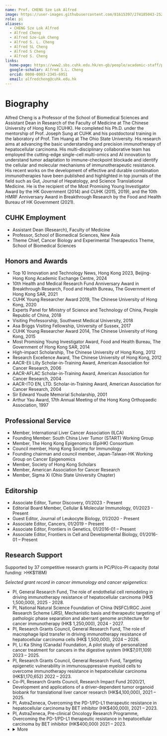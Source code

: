 ```yaml
---
name: Prof. CHENG Sze Lok Alfred
image: https://user-images.githubusercontent.com/81615397/274185043-252e4d15-cdc1-41b4-b1b9-8a9150ed0023.jpg
role: pi
aliases:
  - CHENG Sze Lok Alfred
  - Alfred Cheng
  - Alfred Sze-Lok Cheng
  - Alfred S. L. Cheng
  - Alfred SL Cheng
  - Alfred S Cheng
  - Alfred S. Cheng
links:
  home-page: https://www2.sbs.cuhk.edu.hk/en-gb/people/academic-staff/prof-cheng-sze-lok-alfred
  google-scholar: Alfred S.L. Cheng
  orcid: 0000-0003-2345-6951
  email: alfredcheng@cuhk.edu.hk
---
```


# Biography
Alfred Cheng is a Professor of the School of Biomedical Sciences and Assistant Dean in Research of the Faculty of Medicine at The Chinese University of Hong Kong (CUHK). He completed his Ph.D. under the mentorship of Prof. Joseph Sung at CUHK and his postdoctoral training in the laboratory of Prof. Tim Huang at The Ohio State University. His research aims at advancing the basic understanding and precision immunotherapy of hepatocellular carcinoma. His multi-disciplinary collaborative team has employed the cutting-edge single-cell multi-omics and AI innovation to understand tumor adaptation to immune-checkpoint blockade and identify the cellular and molecular mechanisms of immunotherapeutic resistance. His recent works on the development of effective and durable combination immunotherapies have been published and highlighted in top journals of the field such as Gut, Journal of Hepatology, and Science Translational Medicine. He is the recipient of the Most Promising Young Investigator Award by the HK Government (2014) and CUHK (2015, 2019), and the 10th HMRF Anniversary Award in Breakthrough Research by the Food and Health Bureau of HK Government (2021). 

## CUHK Employment
* Assistant Dean (Research), Faculty of Medicine  
* Professor, School of Biomedical Sciences, New Asia  
* Theme Chief, Cancer Biology and Experimental Therapeutics Theme, School of Biomedical Sciences  

## Honors and Awards
* Top 10 Innovation and Technology News, Hong Kong 2023, Beijing-Hong Kong Academic Exchange Centre, 2024  
* 10th Health and Medical Research Fund Anniversary Award in Breakthrough Research, Food and Health Bureau, The Government of Hong Kong SAR, 2021  
* CUHK Young Researcher Award 2019, The Chinese University of Hong Kong, 2020  
* Experts Panel for Ministry of Science and Technology of China, People Republic of China, 2018
* Visiting Professorship, Southwest Medical University, 2018  
* Asa Briggs Visiting Fellowship, University of Sussex, 2017   
* CUHK Young Researcher Award 2014, The Chinese University of Hong Kong, 2015  
* Most Promising Young Investigator Award, Food and Health Bureau, The Government of Hong Kong SAR, 2014  
* High-impact Scholarship, The Chinese University of Hong Kong, 2012  
* Research Excellence Award, The Chinese University of Hong Kong, 2012  
* AACR-Eli Lilly Scholar-in-Training Award, American Association for Cancer Research, 2006  
* AACR-AFLAC Scholar-in-Training Award, American Association for Cancer Research, 2004  
* AACR-ITO EN, LTD. Scholar-in-Training Award, American Association for Cancer Research, 2004  
* Sir Edward Youde Memorial Scholarship, 2001  
* Arthur Yau Award, 17th Annual Meeting of the Hong Kong Orthopaedic Association, 1997  


## Professional Service
* Member, International Liver Cancer Association (ILCA)  
* Founding Member: South China Liver Tumor (START) Working Group  
* Member, The Hong Kong Epigenomics (EpiHK) Consortium  
* Council member, Hong Kong Society for Immunology  
* Founding chairman and council member, Japan-Taiwan-HK Working Group on Cancer Epigenomics  
* Member, Society of Hong Kong Scholars  
* Member, American Association for Cancer Research  
* Member, Sigma Xi (Ohio State University Chapter)  


## Editorship
* Associate Editor, Tumor Discovery, 01/2023 - Present  
* Editorial Board Member, Cellular & Molecular Immunology, 01/2023 - Present  
* Guest Editor, Journal of Leukocyte Biology, 01/2020 - Present  
* Associate Editor, Cancers, 01/2019 – Present  
* Associate Editor, Frontiers in Genetics, 01/2016-01 – Present  
* Associate Editor, Frontiers in Cell and Developmental Biology, 01/2016-01 – Present  


## Research Support
Supported by 37 competitive research grants in PC/PI/co-PI capacity (total funding: >HK$118M)

*Selected grant record in cancer immunology and cancer epigenetics:*
* PI, General Research Fund, The role of endothelial cell remodeling in driving immunotherapy resistance of hepatocellular carcinoma (HK$ 1,500,000), 2025 - 2028.  
* PI, National Natural Science Foundation of China (NSFC)/RGC Joint Research Scheme (JRS), Mechanistic basis and therapeutic targeting of pathologic phase separation and aberrant genome architecture for cancer immunotherapy (HK$ 1,250,000), 2024 - 2027.  
* PI, Research Grants Council, General Research Fund, The role of macrophage lipid transfer in driving immunotherapy resistance of hepatocellular carcinoma cells (HK$ 1,500,000), 2024 – 2026.
* PI, Li Ka Shing (Canada) Foundation, A pilot study of personalized cancer treatment for cancers in the digestive system (HK$7,011,109) 2023 – 2025.  
* PI, Research Grants Council, General Research Fund, Targeting epigenetic vulnerability in immunosuppressive myeloid cells to overcome immunotherapy resistance in hepatocellular carcinoma (HK$1,170,652) 2022 – 2023.
* Co-PI, Research Grants Council, Research Impact Fund 2020/21, Development and applications of a driver-dependent tumor organoid biobank for translational liver cancer research (HK$4,100,000), 2021 – 2025.
* PI, AstraZeneca, Overcoming the PD-1/PD-L1 therapeutic resistance in hepatocellular carcinoma by BET inhibitor (HK$400,000), 2021 – 2023.
* PI, AstraZeneca, Pre-clinical Oncology Research Programme, Overcoming the PD-1/PD-L1 therapeutic resistance in hepatocellular carcinoma by BET inhibitor (HK$400,000) 2021 – 2023.  
* <details><summary> More</summary>
    <ul>
      <li>PI, Research Grants Council, General Research Fund, Resistance to immune checkpoint targeting in hepatocellular carcinoma: Role of tumor interferon signaling (HK$1,195,542) 2021 – 2022.</li>
      <li>PI, Research Grants Council, General Research Fund 2019/20, Molecular and functional characterization of the immunoregulatory CCRK-mTOR pathway in NAFLD-associated hepatocellular carcinoma (HK$1,049,917), 2020 – 2022.</li>
      <li>PI, CUHK, Direct Grant for Research 2019/20, Immunometabolic mechanism in NAFLD-associated HCC (HK$62,000), 2020 – 2021.</li>
      <li>Co-PI, Research Grants Council, Collaborative Research Fund 2018/19, A state-of-the-art X-ray diffraction facility for structural biology research in Hong Kong (HK$2,306,960), 2019 – 2022.</li>
      <li>Co-PI, Research Grants Council, Collaborative Research Fund 2018/19, A nanochannel-based next-generation mapping system for the study of complex genomic feature and variation for biotechnological and biomedical applications (HK$2,173,431), 2019 – 2022.</li>
      <li>PC, Collaborative Research Fund, Deciphering enhancer regulation of tumor immune evasion to develop new combination immunotherapies (HK$6,990,790), 2019 – 2022.</li>
      <li>PI, Food & Health Bureau, Health and Medical Research Fund, A novel liver-specific PD-L1-trap nanoparticle for hepatocellular carcinoma immunotherapy (HK$1,187,900), 2019 – 2021.</li>
      <li>PI, Celleron Therapeutics (UK) Limited, Efficacy of combined CXD101, a class I HDAC inhibitor, and anti-PD-L1 immunotherapy in HCC orthotopic mouse model (HK$282,000), 2019 – 2020.</li>
      <li>Co-PI, Bristol-Myers Squibb, BMS Pre-clinical Program 2018/19, Investigating the efficacy and mechanistic basis of BET and PD-1/PD-L1 co-blockade in fibrosis-associated hepatocellular carcinoma (HK$100,000), 2019 – 2020.</li>
      <li>Co-PI, Research Grants Council, Theme-based Research Scheme 2018/19, Potentiating Host Immunity for HIV-1 Functional Cure (HK$47,128,000), 2018 – 2023.</li>
      <li>PI, Terry Fox Foundation, Terry Fox Cancer Research Funding 2018/19, Functional dissection of fibrosis-induced monocytic myeloid-derived suppressor cells (M-MDSCs) to develop new combination immunotherapy for hepatocellular carcinoma (HK$1,200,000), 2018 – 2021.</li>
      <li>PI, CUHK, Direct Grant for Research 2017/18, Mechanistic dissection of the oncogenic cell cycle-related kinase (CCRK) pathway in obesity-related hepatocellular carcinoma, (HK$71,000), 2018 – 2019.</li>
      <li>Co-PI, AstraZeneca, Pre-clinical Oncology Research Programme 2018/19, Targeting the immunosuppressive tumor microenvironment by CXCR2 blockade for hepatocellular carcinoma therapy (HK$100,000), 2018 – 2019.</li>
      <li>Co-PI, AstraZeneca, Pre-clinical Oncology Research Programme 2017/18, Enhancement of Hepatocellular Carcinoma Immunotherapy through mTOR Inhibition (HK$400,000), 2017 – 2019.</li>
      <li>PI, CUHK, Focused Innovations Scheme – Scheme B, Seed Support for High Promise Initiatives 2015/16, Structure-function of Cell Cycle-related Kinase – from Molecular Mechanism to Targeted Drug Development (HK$2,000,000), 2017 – 2018.</li>
      <li>PI, Research Grants Council, General Research Fund 2015/16, Dissecting an inflammatory-CCRK circuitry in non-alcoholic fatty liver disease-related hepatocarcinogenesis, (HK$763,612), 2016 – 2018.</li>
      <li>PI, CUHK, Direct Grant for Research 2015/16, Role of a CCRK Epigenetic Circuitry in Hepatocarcinogenesis and Patient Survival (HK$50,000), 2016 – 2017.</li>
      <li>PI, Research Grants Council, Collaborative Research Fund 2014/15, Functional Liver Cancer Epigenomics: Exploiting Epigenetic Vulnerabilities for Therapeutics (HK$7,418,375), 2015 – 2018.</li>
      <li>Co-PI, Research Grants Council, Collaborative Research Fund 2014/15, Elucidating the molecular defects associated with PTEN mutations in Autism Spectrum Disorders (HK$5,330,831), 2015 – 2018.</li>
      <li>PI, Research Grants Council, General Research Fund 2013/14, Mechanistic characterization of liver cancer epigenome mediated by androgen receptor signaling (HK$887,850), 2014 – 2017.</li>
      <li>PI, Food & Health Bureau, Health and Medical Research Fund 2013/14, Targeting H3K27 trimethylation epigenome for liver cancer prevention (HK$738,206), 2014 – 2015.</li>
      <li>PI, CUHK, Direct Grant for Research 2013/14, A novel link between androgen receptor signaling and DNA repair in hepatocellular carcinoma (HK$48,000), 2014 – 2015.</li>
      <li>PI, National Natural Science Foundation of China, Natural Science Foundation of China 2011/12, Regulation of DNA methylation by Cell Cycle-Related Kinase, a novel oncogenic kinase in hepatocellular carcinoma, (RMB$700,000), 2013 – 2016.</li>
      <li>PI, CUHK, Focused Investments Scheme – Scheme B (High Promise Initiatives) 2011/12, Transcriptional and epigenetic control of hepatocarcinogenesis: Effect of metabolic syndrome (HK$3,230,000), 2013 – 2015.</li>
      <li>Co-PI, Research Grants Council, Collaborative Research Fund 2010/11, Centre for MicroRNA Study – Basic Research and Clinical Potentials in Cancer (HK$4,253,000), 2012 – 2015.</li>
      <li>PI, Food & Health Bureau, Health and Medical Research Fund 2011/12, A novel androgen receptor oncogenic circuitry in hepatitis B virus-associated hepatocarcinogenesis, (HK$685,020), 2012 – 2014.</li>
      <li>PI, Research Grants Council, General Research Fund 2009/10, Dissecting the oncogenic function of a novel androgen receptor-dependent direct target, cell cycle-related kinase (CCRK), in hepatocellular carcinoma (HK$887,400), 2011 – 2013.</li>
      <li>PI, Research Grants Council, General Research Fund 2008/09, Role of EZH2-mediated epigenetic silencing in hepatocellular carcinoma (HK$979,152), 2010 – 2011.</li>
      <li>PI, Food & Health Burea, Research Fund for the Control of Infectious Diseases 2008/09, Role of H3K27 trimethylation in Hepatitis B virus-induced hepatocarcinogenesis (HK$798,280), 2010 – 2011.</li>
      <li>Co-PI, Research Grants Council, Collaborative Research Fund 2007/08, Centre for MicroRNA Study – Basic Research and Clinical Potentials in Cancer (HK$5,700,000), 2009 – 2012.</li>
      <li>PI, Food & Health Bureau, Research Fund for the Control of Infectious Diseases 2007/08, Helicobacter pylori-induced DNA methylation during gastric carcinogenesis (HK$867,966), 2008 – 2010.</li>
      <li>PI, Food & Health Bureau, Research Fund for the Control of Infectious Diseases 2007/08, Elucidating gene regulatory networks of HBx isolated from novel HBV subgenotype/mutants associated with increased risk of hepatocellular carcinoma (HK$799,216), 2008 – 2010.</li>
    </ul>
  </details>